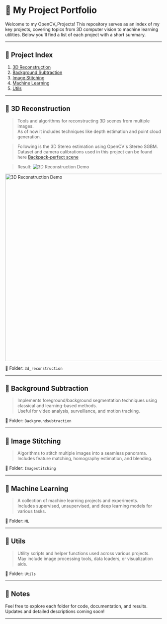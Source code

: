 # 🧠 My Project Portfolio

Welcome to my OpenCV_Projects! This repository serves as an index of my key projects, covering topics from 3D computer vision to machine learning utilities. Below you'll find a list of each project with a short summary.

---

## 📁 Project Index

1. [3D Reconstruction](#-3d-reconstruction)
2. [Background Subtraction](#-background-subtraction)
3. [Image Stitching](#-image-stitching)
4. [Machine Learning](#-machine-learning)
5. [Utils](#-utils)

---

## 🔷 3D Reconstruction

> Tools and algorithms for reconstructing 3D scenes from multiple images.  
As of now it includes techniques like depth estimation and point cloud generation.

> Following is the 3D Stereo estimation using OpenCV's Stereo SGBM. Dataset and camera calibrations used in this project can be found here [Backpack-perfect scene](https://vision.middlebury.edu/stereo/data/scenes2014/datasets/Backpack-perfect/) 

> Result:
![3D Reconstruction Demo](OpenCV_Projects/Resources/3dstereo.gif)
<img src="OpenCV_Projects/Resources/3dstereo.gif" alt="3D Reconstruction Demo" width="600"/>


📂 Folder: `3d_reconstruction`

---

## 🔶 Background Subtraction

> Implements foreground/background segmentation techniques using classical and learning-based methods.  
Useful for video analysis, surveillance, and motion tracking.

📂 Folder: `Backgroundsubtraction`

---

## 🧵 Image Stitching

> Algorithms to stitch multiple images into a seamless panorama.  
Includes feature matching, homography estimation, and blending.

📂 Folder: `Imagestitching`

---

## 🧠 Machine Learning

> A collection of machine learning projects and experiments.  
Includes supervised, unsupervised, and deep learning models for various tasks.

📂 Folder: `ML`

---

## 🧰 Utils

> Utility scripts and helper functions used across various projects.  
May include image processing tools, data loaders, or visualization aids.

📂 Folder: `Utils`

---

## 📌 Notes

Feel free to explore each folder for code, documentation, and results.  
Updates and detailed descriptions coming soon!

---
